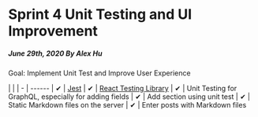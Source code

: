 # Sprint 4 Unit Testing and UI Improvement

##### June 29th, 2020 By Alex Hu

Goal: Implement Unit Test and Improve User Experience

|   |
| - | ------
| ✔ | [Jest](https://jestjs.io/)
| ✔ | [React Testing Library](https://testing-library.com/docs/react-testing-library/intro)
| ✔ | Unit Testing for GraphQL, especially for adding fields
| ✔ | Add section using unit test
| ✔ | Static Markdown files on the server
| ✔ | Enter posts with Markdown files

